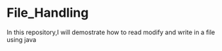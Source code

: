 # File_Handling
In this repository,I will demostrate how to read modify and write in a file using java 
